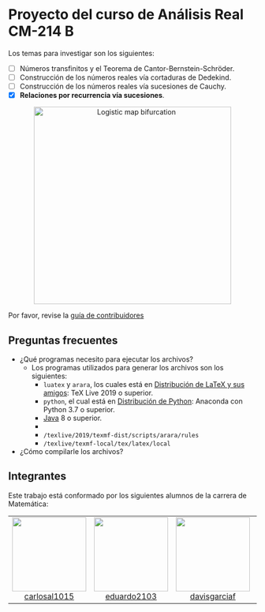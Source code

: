 Proyecto del curso de Análisis Real CM-214 B
===

Los temas para investigar son los siguientes:
- [ ] Números transfinitos y el Teorema de Cantor-Bernstein-Schröder.
- [ ] Construcción de los números reales vía cortaduras de Dedekind.
- [ ] Construcción de los números reales vía sucesiones de Cauchy.
- [x] **Relaciones por recurrencia vía sucesiones**.

<div align="center">
  <img alt="Logistic map bifurcation" height="400px" vspace="" hspace="25" src=./img/logistic_map.gif>
</div>

Por favor, revise la [guía de contribuidores](./CONTRIBUTING.md)

## Preguntas frecuentes

* ¿Qué programas necesito para ejecutar los archivos?
  * Los programas utilizados para generar los archivos son los siguientes:
    * `luatex` y `arara`, los cuales está en [Distribución de LaTeX y sus amigos](https://www.tug.org/texlive/): TeX Live 2019 o superior.
    * `python`, el cual está en [Distribución de Python](https://www.anaconda.com/distribution/#download-section): Anaconda con Python 3.7 o superior.
    * [Java](https://www.java.com/en/download/) 8 o superior.
    * [](https://docs.microsoft.com/en-us/windows/wsl/install-win10)
    * `/texlive/2019/texmf-dist/scripts/arara/rules`
    * `/texlive/texmf-local/tex/latex/local`
* ¿Cómo compilarle los archivos?

## Integrantes

Este trabajo está conformado por los siguientes alumnos de la carrera de Matemática:

<table>
  <tbody>
    <tr>
      <td align="center">
        <a href="https://github.com/carlosal1015">
          <img width="150" height="150" src="https://avatars1.githubusercontent.com/u/21283014">
          </br>
          carlosal1015
        </a>
      </td>
			<td align="center">
        <a href="https://github.com/eduardo2103">
          <img width="150" height="150" src="https://avatars1.githubusercontent.com/u/37456900">
          </br>
          eduardo2103
        </a>
      </td>
			<td align="center">
        <a href="https://github.com/davisgarciaf">
          <img width="150" height="150" src="https://avatars2.githubusercontent.com/u/32489817">
          </br>
          davisgarciaf
        </a>
      </td>
			<td align="center">
        <a href="https://github.com/llZrSebianll">
          <img width="150" height="150" src="https://avatars2.githubusercontent.com/u/37456967">
          </br>
          llZrSebianll
        </a>
      </td>
			<td align="center">
        <a href="https://github.com/JMicha23">
          <img width="150" height="150" src="https://avatars3.githubusercontent.com/u/43164112">
          </br>
          JMicha23
        </a>
      </td>
    </tr>
  <tbody>
</table>